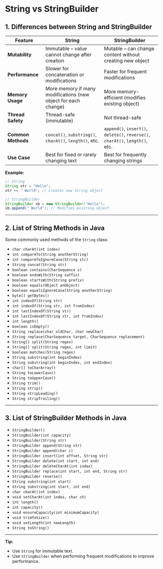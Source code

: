 # String vs StringBuilder

## 1. Differences between String and StringBuilder

| Feature            | String                                                         | StringBuilder                                                                 |
|--------------------|----------------------------------------------------------------|-------------------------------------------------------------------------------|
| **Mutability**     | Immutable – value cannot change after creation                 | Mutable – can change content without creating new object                      |
| **Performance**    | Slower for concatenation or modifications                      | Faster for frequent modifications                                             |
| **Memory Usage**   | More memory if many modifications (new object for each change) | More memory-efficient (modifies existing object)                              |
| **Thread Safety**  | Thread-safe (immutable)                                        | Not thread-safe                                                               |
| **Common Methods** | `concat()`, `substring()`, `charAt()`, `length()`, etc.        | `append()`, `insert()`, `delete()`, `reverse()`, `charAt()`, `length()`, etc. |
| **Use Case**       | Best for fixed or rarely changing text                         | Best for frequently changing strings                                          |

**Example:**

```java
// String
String str = "Hello";
str += " World"; // Creates new String object

// StringBuilder
StringBuilder sb = new StringBuilder("Hello");
sb.append(" World"); // Modifies existing object
```

---

## 2. List of String Methods in Java

Some commonly used methods of the `String` class:

* `char charAt(int index)`
* `int compareTo(String anotherString)`
* `int compareToIgnoreCase(String str)`
* `String concat(String str)`
* `boolean contains(CharSequence s)`
* `boolean endsWith(String suffix)`
* `boolean startsWith(String prefix)`
* `boolean equals(Object anObject)`
* `boolean equalsIgnoreCase(String anotherString)`
* `byte[] getBytes()`
* `int indexOf(String str)`
* `int indexOf(String str, int fromIndex)`
* `int lastIndexOf(String str)`
* `int lastIndexOf(String str, int fromIndex)`
* `int length()`
* `boolean isEmpty()`
* `String replace(char oldChar, char newChar)`
* `String replace(CharSequence target, CharSequence replacement)`
* `String[] split(String regex)`
* `String[] split(String regex, int limit)`
* `boolean matches(String regex)`
* `String substring(int beginIndex)`
* `String substring(int beginIndex, int endIndex)`
* `char[] toCharArray()`
* `String toLowerCase()`
* `String toUpperCase()`
* `String trim()`
* `String strip()`
* `String stripLeading()`
* `String stripTrailing()`

---

## 3. List of StringBuilder Methods in Java

* `StringBuilder()`
* `StringBuilder(int capacity)`
* `StringBuilder(String str)`
* `StringBuilder append(String str)`
* `StringBuilder append(char c)`
* `StringBuilder insert(int offset, String str)`
* `StringBuilder delete(int start, int end)`
* `StringBuilder deleteCharAt(int index)`
* `StringBuilder replace(int start, int end, String str)`
* `StringBuilder reverse()`
* `String substring(int start)`
* `String substring(int start, int end)`
* `char charAt(int index)`
* `void setCharAt(int index, char ch)`
* `int length()`
* `int capacity()`
* `void ensureCapacity(int minimumCapacity)`
* `void trimToSize()`
* `void setLength(int newLength)`
* `String toString()`

---

**Tip:**

* Use `String` for immutable text.
* Use `StringBuilder` when performing frequent modifications to improve performance.
